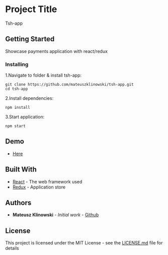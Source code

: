 # Project Title

Tsh-app

## Getting Started

Showcase payments application with  react/redux 

### Installing

1.Navigate to folder & install tsh-app:

```
git clone https://github.com/mateuszklinowski/tsh-app.git
cd tsh-app
```

2.Install dependencies:

```
npm install
```

3.Start application:

```
npm start
```

## Demo

* [Here](http://tsh.mateuszklinowski.com)


## Built With

* [React](https://reactjs.org/) - The web framework used
* [Redux](https://redux.js.org/) - Application store



## Authors

* **Mateusz Klinowski** - *Initial work* - [Github](https://github.com/mateuszklinowski)



## License

This project is licensed under the MIT License - see the [LICENSE.md](LICENSE.md) file for details

